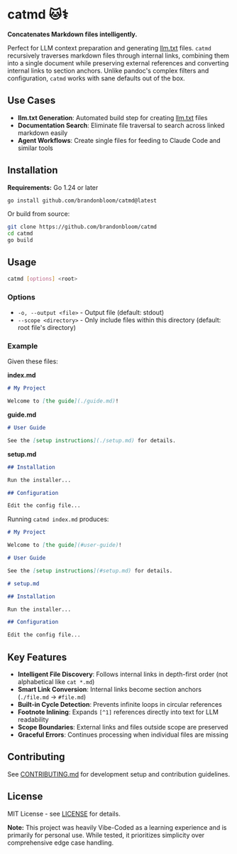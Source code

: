 # catmd 🐱⚕️

**Concatenates Markdown files intelligently.**

Perfect for LLM context preparation and generating [llm.txt](https://llmstxt.org) files. `catmd` recursively traverses markdown files through internal links, combining them into a single document while preserving external references and converting internal links to section anchors. Unlike pandoc's complex filters and configuration, `catmd` works with sane defaults out of the box.

## Use Cases

- **llm.txt Generation**: Automated build step for creating [llm.txt](https://llmstxt.org) files
- **Documentation Search**: Eliminate file traversal to search across linked markdown easily
- **Agent Workflows**: Create single files for feeding to Claude Code and similar tools

## Installation

**Requirements:** Go 1.24 or later

```bash
go install github.com/brandonbloom/catmd@latest
```

Or build from source:

```bash
git clone https://github.com/brandonbloom/catmd
cd catmd
go build
```

## Usage

```bash
catmd [options] <root>
```

### Options

- `-o, --output <file>` - Output file (default: stdout)
- `--scope <directory>` - Only include files within this directory (default: root file's directory)

### Example

Given these files:

**index.md**
```markdown
# My Project

Welcome to [the guide](./guide.md)!
```

**guide.md**
```markdown
# User Guide

See the [setup instructions](./setup.md) for details.
```

**setup.md**
```markdown
## Installation

Run the installer...

## Configuration

Edit the config file...
```

Running `catmd index.md` produces:

```markdown
# My Project

Welcome to [the guide](#user-guide)!

# User Guide

See the [setup instructions](#setup.md) for details.

# setup.md

## Installation

Run the installer...

## Configuration

Edit the config file...
```

## Key Features

- **Intelligent File Discovery**: Follows internal links in depth-first order (not alphabetical like `cat *.md`)
- **Smart Link Conversion**: Internal links become section anchors (`./file.md` → `#file.md`)
- **Built-in Cycle Detection**: Prevents infinite loops in circular references
- **Footnote Inlining**: Expands `[^1]` references directly into text for LLM readability
- **Scope Boundaries**: External links and files outside scope are preserved
- **Graceful Errors**: Continues processing when individual files are missing

## Contributing

See [CONTRIBUTING.md](CONTRIBUTING.md) for development setup and contribution guidelines.

## License

MIT License - see [LICENSE](LICENSE) for details.

**Note:** This project was heavily Vibe-Coded as a learning experience and is primarily for personal use. While tested, it prioritizes simplicity over comprehensive edge case handling.
